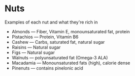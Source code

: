 # Nuts

Examples of each nut and what they're rich in

* Almonds — Fiber, Vitamin E, monounsaturated fat, protein
* Pistachios — Protein, Vitamin B6
* Cashew — Carbs, saturated fat, natural sugar
* Raisins — Natural sugar
* Figs — Natural sugar
* Walnuts — polyunsaturated fat (Omega-3 ALA)
* Macadamia — Monounsaturated fats (high), calorie dense
* Pinenuts — contains pinelonic acid
